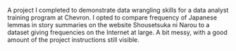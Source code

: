 A project I completed to demonstrate data wrangling skills for a data analyst training program at Chevron. I opted to compare frequency of Japanese lemmas in story summaries on the website Shousetsuka ni Narou to a dataset giving frequencies on the Internet at large. A bit messy, with a good amount of the project instructions still visible.